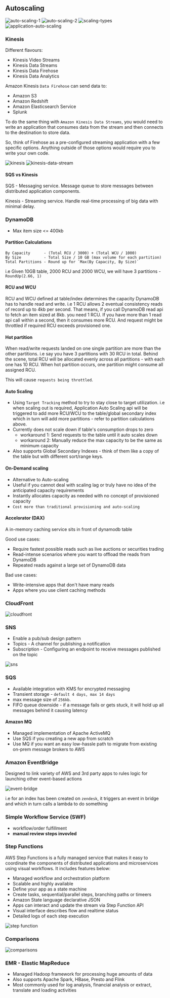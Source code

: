 ## Autoscaling

![auto-scaling-1](auto-scaling-1.png)
![auto-scaling-2](auto-scaling-2.png)
![scaling-types](scaling-types.png)
![application-auto-scaling](application-auto-scaling.png)

### Kinesis

Different flavours:
- Kinesis Video Streams
- Kinesis Data Streams
- Kinesis Data Firehose
- Kinesis Data Analytics

Amazon Kinesis `Data Firehose` can send data to:

- Amazon S3
- Amazon Redshift
- Amazon Elasticsearch Service
- Splunk

To do the same thing with `Amazon Kinesis Data Streams`, you would need to write an application that consumes data from the stream and then connects to the destination to store data.

So, think of Firehose as a pre-configured streaming application with a few specific options. Anything outside of those options would require you to write your own code.

![kinesis](kinesis.png)
![kinesis-data-stream](kinesis-data-stream.png)

#### SQS vs Kinesis

SQS - Messaging service. Message queue to store messages between distributed application components.

Kinesis - Streaming service. Handle real-time processing of big data with minimal delay.

### DynamoDB

- Max item size <= 400kb

#### Partition Calculations

```
By Capacity      - (Total RCU / 3000) + (Total WCU / 1000)
By Size          - Total Size / 10 GB (max volume for each partition)
Total Partitions - Round up for `Max(By Capacity, By Size)`
```
i.e Given 10GB table, 2000 RCU and 2000 WCU, we will have 3 partitions - `RoundUp(2.66, 1)`

#### RCU and WCU
RCU and WCU defined at table/index determines the capacity DynamoDB has to handle read and write. i.e 1 RCU allows 2 eventual consistency reads of record up to 4kb per second. That means, if you call DynamoDB read api to fetch an item sized at 8kb. you need 1 RCU. If you have more than 1 read api call within a second, then it consumes more RCU. And request might be throttled if required RCU exceeds provisioned one.

#### Hot partition

When read/write requests landed on one single partition are more than the other partitions. i.e say you have 3 partitions with 30 RCU in total. Behind the scene, total RCU will be allocated evenly across all partitions - with each one has 10 RCU. When hot partition occurs, one partition might consume all assigned RCU.

This will cause `requests being throttled`.

#### Auto Scaling

- Using `Target Tracking` method to try to stay close to target utilization. i.e when scaling out is required, Application Auto Scaling api will be triggered to add more RCU/WCU to the table/global secondary index which in turn will add more partitions - refer to partition calculations above.
- Currently does not scale down if table's consumption drops to zero
    - workaround 1: Send requests to the table until it auto scales down
    - workaround 2: Manually reduce the max capacity to be the same as minimum capacity
- Also supports Global Secondary Indexes - think of them like a copy of the table but with different sort/range keys.

#### On-Demand scaling

- Alternative to Auto-scaling
- Useful if you cannot deal with scaling lag or truly have no idea of the anticipated capacity requirements
- Instantly allocates capacity as needed with no concept of provisioned capacity
- `Cost more than traditional provisioning and auto-scaling`

#### Accelorator (DAX)

A in-memory caching service sits in front of dynamodb table

Good use cases:

- Require fastest possible reads such as live auctions or securities trading
- Read-intense scenarios where you want to offload the reads from DynamoDB
- Repeated reads against a large set of DynamoDB data

Bad use cases:

 - Write-intensive apps that don't have many reads
 - Apps where you use client caching methods

 ### CloudFront

 ![cloudfront](./cloudfront.png)

 ### SNS

- Enable a pub/sub design pattern
- Topics - A channel for publishing a notification
- Subscription - Configuring an endpoint to receive messages published on the topic

![sns](./sns.png)

### SQS

- Available integration with KMS for encrypted messaging
- Transient storage - `default 4 days, max 14 days`
- max message size of `256kb`.
- FIFO queue downside - if a message fails or gets stuck, it will hold up all messages behind it causing latency

#### Amazon MQ

- Managed implementation of Apache ActiveMQ
- Use SQS if you creating a new app from scratch
- Use MQ if you want an easy low-hassle path to migrate from existing on-prem message brokers to AWS

### Amazon EventBridge

Designed to link variety of AWS and 3rd party apps to rules logic for launching other event-based actions

![event-bridge](./event-bridge.png)

i.e for an index has been created on `zendesk`, it triggers an event in bridge and which in turn calls a lambda to do something

### Simple Workflow Service (SWF)

- workflow/order fulfillment
- **manual review steps invovled**

### Step Functions

AWS Step Functions is a fully managed service that makes it easy to coordinate the components of distributed applications and microservices using visual workflows. It includes features below:

- Managed workflow and orchestration platform
- Scalable and highly available
- Define your app as a state machine
- Create tasks, sequential/parallel steps, branching paths or timeers
- Amazon State language declarative JSON
- Apps can interact and update the stream via Step Function API
- Visual interface describes flow and realtime status
- Detailed logs of each step execution

![step function](./step-functions.png)

### Comparisons

![comparisons](./comparisons.png)

### EMR - Elastic MapReduce

- Managed Hadoop framework for processing huge amounts of data
- Also supports Apache Spark, HBase, Presto and Flink
- Most commonly used for log analysis, financial analysis or extract, translate and loading activities
